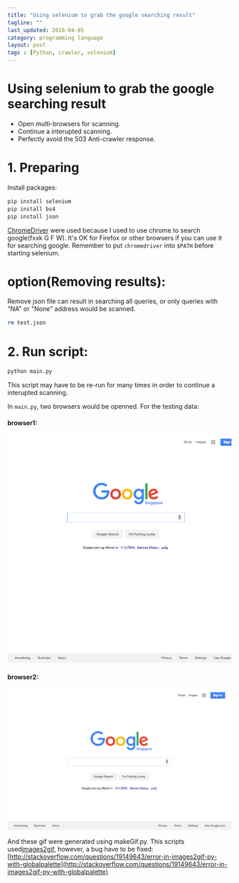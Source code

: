 ```yaml
---
title: "Using selenium to grab the google searching result"
tagline: ""
last_updated: 2016-04-05
category: programming language
layout: post
tags : [Python, crawler, selenium]
---
```


# Using selenium to grab the google searching result

- Open multi-browsers for scanning.
- Continue a interupted scanning.
- Perfectly avoid the 503 Anti-crawler response.


# 1. Preparing


Install packages:

```bash
pip install selenium
pip install bs4
pip install json
```

[ChromeDriver](http://chromedriver.storage.googleapis.com/index.html?path=2.21/) were used because I used to use chrome to search google(fxxk G F W). It's OK for Firefox or other browsers if you can use it for searching google. Remember to put ```chromedriver``` into ```$PATH``` before starting selenium.

# option(Removing results):

Remove json file can result in searching all queries, or only queries with "NA" or "None" address would be scanned.

```bash
rm test.json
```


# 2. Run script:

```bash
python main.py
```

This script may have to be re-run for many times in order to continue a interupted scanning.


In ```main.py```, two browsers would be openned. For the testing data:

#### browser1:

![](/images/2016-04-05-Selenium/browser1.GIF)

#### browser2:
![](/images/2016-04-05-Selenium/browser2.GIF)

And these gif were generated using makeGif.py.
This scripts used[images2gif](https://pypi.python.org/pypi/images2gif), however, a bug have to be fixed: [http://stackoverflow.com/questions/19149643/error-in-images2gif-py-with-globalpalette](http://stackoverflow.com/questions/19149643/error-in-images2gif-py-with-globalpalette)
